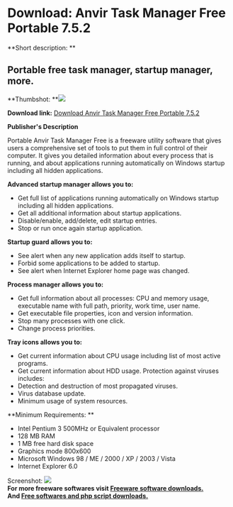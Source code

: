 # Download: Anvir Task Manager Free Portable 7.5.2

**Short description: **

## Portable free task manager, startup manager, more.

  
**Thumbshot: **![](http://www.freewarefiles.com/screenshot/anvirtmngrfree_md.gif)   
  
**Download link:** [Download Anvir Task Manager Free Portable 7.5.2](http://freesoftwares.boysofts.com/Portable-Anvir-Task-Manager-Free_program_49235.html)  
  

**Publisher's Description**  
  

Portable Anvir Task Manager Free is a freeware utility software that gives
users a comprehensive set of tools to put them in full control of their
computer. It gives you detailed information about every process that is
running, and about applications running automatically on Windows startup
including all hidden applications.

**Advanced startup manager allows you to:**

  * Get full list of applications running automatically on Windows startup including all hidden applications. 
  * Get all additional information about startup applications. 
  * Disable/enable, add/delete, edit startup entries. 
  * Stop or run once again startup application. 

**Startup guard allows you to:**

  * See alert when any new application adds itself to startup. 
  * Forbid some applications to be added to startup. 
  * See alert when Internet Explorer home page was changed. 

**Process manager allows you to:**

  * Get full information about all processes: CPU and memory usage, executable name with full path, priority, work time, user name. 
  * Get executable file properties, icon and version information. 
  * Stop many processes with one click. 
  * Change process priorities. 

**Tray icons allows you to:**

  * Get current information about CPU usage including list of most active programs. 
  * Get current information about HDD usage. Protection against viruses includes: 
  * Detection and destruction of most propagated viruses. 
  * Virus database update. 
  * Minimum usage of system resources. 

**Minimum Requirements: **

  * Intel Pentium 3 500MHz or Equivalent processor 
  * 128 MB RAM 
  * 1 MB free hard disk space 
  * Graphics mode 800x600 
  * Microsoft Windows 98 / ME / 2000 / XP / 2003 / Vista 
  * Internet Explorer 6.0 

  
  
Screenshot: ![](http://www.freewarefiles.com/screenshot/anvirtmngrfree.gif)  
**For more freeware softwares visit [Freeware software downloads.](http://freesoftwares.boysofts.com/)**   
**And [Free softwares and php script downloads.](http://www.boysofts.com/)**

